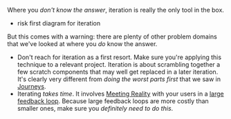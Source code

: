 
Where you _don't know the answer_, iteration is really the only tool in the box.   
- risk first diagram for iteration

But this comes with a warning:  there are plenty of other problem domains that we've looked at where you _do_ know the answer.  

 - Don't reach for iteration as a first resort.  Make sure you're applying this technique to a relevant project.  Iteration is about scrambling together a few scratch components that may well get replaced in a later iteration.  It's clearly very different from _doing the worst parts first_ that we saw in [Journeys](Journeys.md).
 - Iterating _takes time_.  It involves [Meeting Reality]() with your users in a [large feedback loop]().  Because large feedback loops are more costly than smaller ones, make sure you _definitely need to do this_.
 